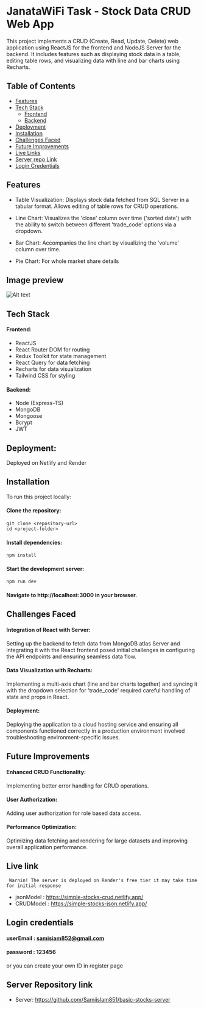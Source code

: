 # JanataWiFi Task - Stock Data CRUD Web App

This project implements a CRUD (Create, Read, Update, Delete) web application using ReactJS for the frontend and NodeJS Server for the backend. It includes features such as displaying stock data in a table, editing table rows, and visualizing data with line and bar charts using Recharts.

## Table of Contents

- [Features](#features)
- [Tech Stack](#tech-stack)
  - [Frontend](#frontend)
  - [Backend](#backend)
- [Deployment](#deployment)
- [Installation](#installation)
- [Challenges Faced](#challenges-faced)
- [Future Improvements](#future-improvements)
- [Live Links](#live-links)
- [Server repo Link](#server-repository-link)
- [Login Credentials](#login-credentials)

## Features

- Table Visualization: Displays stock data fetched from SQL Server in a tabular format. Allows editing of table rows for CRUD operations.

- Line Chart: Visualizes the 'close' column over time ('sorted date') with the ability to switch between different 'trade_code' options via a dropdown.

- Bar Chart: Accompanies the line chart by visualizing the 'volume' column over time.
- Pie Chart: For whole market share details

## Image preview
![Alt text]([image-url-or-path]([https://ibb.co/zfQ8dPv](https://i.ibb.co/F7msp8T/simple-stocks.png)))

## Tech Stack

#### Frontend:

- ReactJS
- React Router DOM for routing
- Redux Toolkit for state management
- React Query for data fetching
- Recharts for data visualization
- Tailwind CSS for styling

#### Backend:

 - Node (Express-TS)
 - MongoDB
 - Mongoose 
 - Bcrypt
 - JWT


## Deployment:

Deployed on Netlify and Render

## Installation

To run this project locally:

#### Clone the repository:

```
git clone <repository-url>
cd <project-folder>
```

#### Install dependencies:

```
npm install

```

#### Start the development server:

```
npm run dev
```

#### Navigate to http://localhost:3000 in your browser.

## Challenges Faced

#### Integration of React with Server:

Setting up the backend to fetch data from MongoDB atlas Server and integrating it with the React frontend posed initial challenges in configuring the API endpoints and ensuring seamless data flow.

#### Data Visualization with Recharts:

Implementing a multi-axis chart (line and bar charts together) and syncing it with the dropdown selection for 'trade_code' required careful handling of state and props in React.

#### Deployment:

Deploying the application to a cloud hosting service and ensuring all components functioned correctly in a production environment involved troubleshooting environment-specific issues.

## Future Improvements

#### Enhanced CRUD Functionality:

Implementing better error handling for CRUD operations.

#### User Authorization:

Adding user authorization for role based data access.

#### Performance Optimization:

Optimizing data fetching and rendering for large datasets and improving overall application performance.

## Live link
```` Warnin! The server is deployed on Render's free tier it may take time for initial response````
- jsonModel : https://simple-stocks-crud.netlify.app/
- CRUDModel : https://simple-stocks-json.netlify.app/

## Login credentials

#### userEmail : samisiam852@gmail.com

#### password : 123456

or you can create your own ID in register page

## Server Repository link

- Server: https://github.com/Samiislam851/basic-stocks-server
